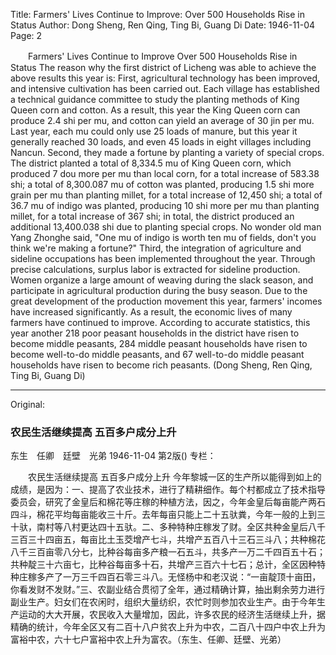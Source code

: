 Title: Farmers' Lives Continue to Improve: Over 500 Households Rise in Status
Author: Dong Sheng, Ren Qing, Ting Bi, Guang Di
Date: 1946-11-04
Page: 2

　　Farmers' Lives Continue to Improve
    Over 500 Households Rise in Status
    The reason why the first district of Licheng was able to achieve the above results this year is: First, agricultural technology has been improved, and intensive cultivation has been carried out. Each village has established a technical guidance committee to study the planting methods of King Queen corn and cotton. As a result, this year the King Queen corn can produce 2.4 shi per mu, and cotton can yield an average of 30 jin per mu. Last year, each mu could only use 25 loads of manure, but this year it generally reached 30 loads, and even 45 loads in eight villages including Nancun. Second, they made a fortune by planting a variety of special crops. The district planted a total of 8,334.5 mu of King Queen corn, which produced 7 dou more per mu than local corn, for a total increase of 583.38 shi; a total of 8,300.087 mu of cotton was planted, producing 1.5 shi more grain per mu than planting millet, for a total increase of 12,450 shi; a total of 36.7 mu of indigo was planted, producing 10 shi more per mu than planting millet, for a total increase of 367 shi; in total, the district produced an additional 13,400.038 shi due to planting special crops. No wonder old man Yang Zhonghe said, "One mu of indigo is worth ten mu of fields, don't you think we're making a fortune?" Third, the integration of agriculture and sideline occupations has been implemented throughout the year. Through precise calculations, surplus labor is extracted for sideline production. Women organize a large amount of weaving during the slack season, and participate in agricultural production during the busy season. Due to the great development of the production movement this year, farmers' incomes have increased significantly. As a result, the economic lives of many farmers have continued to improve. According to accurate statistics, this year another 218 poor peasant households in the district have risen to become middle peasants, 284 middle peasant households have risen to become well-to-do middle peasants, and 67 well-to-do middle peasant households have risen to become rich peasants. (Dong Sheng, Ren Qing, Ting Bi, Guang Di)



<hr /> 

Original: 


### 农民生活继续提高  五百多户成分上升
东生　任卿　廷壁　光弟
1946-11-04
第2版()
专栏：

　　农民生活继续提高
    五百多户成分上升
    今年黎城一区的生产所以能得到如上的成绩，是因为：一、提高了农业技术，进行了精耕细作。每个村都成立了技术指导委员会，研究了金皇后和棉花等庄稼的种植方法，因之，今年金皇后每亩能产两石四斗，棉花平均每亩能收三十斤。去年每亩只能上二十五驮粪，今年一般的上到三十驮，南村等八村更达四十五驮。二、多种特种庄稼发了财。全区共种金皇后八千三百三十四亩五，每亩比土玉茭增产七斗，共增产五百八十三石三斗八；共种棉花八千三百亩零八分七，比种谷每亩多产粮一石五斗，共多产一万二千四百五十石；共种靛三十六亩七，比种谷每亩多十石，共增产三百六十七石；总计，全区因种特种庄稼多产了一万三千四百石零三斗八。无怪杨中和老汉说：“一亩靛顶十亩田，你看发财不发财。”三、农副业结合贯彻了全年，通过精确计算，抽出剩余劳力进行副业生产。妇女们在农闲时，组织大量纺织，农忙时则参加农业生产。由于今年生产运动的大大开展，农民收入大量增加，因此，许多农民的经济生活继续上升，据精确的统计，今年全区又有二百十八户贫农上升为中农，二百八十四户中农上升为富裕中农，六十七户富裕中农上升为富农。（东生、任卿、廷壁、光弟）
